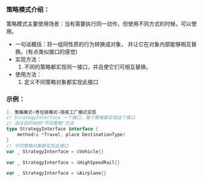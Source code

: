 ### 策略模式介绍：
策略模式主要使用场景：当有需要执行同一动作，但使用不同方式的时候，可以使用。

- 一句话概括：将一组同性质的行为转换成对象， 并让它在对象内部能够相互替换。(有点类似接口的感觉)
- 实现方法：
    1. 不同的策略都实现同一接口，并且使它们可相互替换。
- 使用方法：
    1. 定义不同策略对象都实现此接口

### 示例：
```go
1. 策略模式+责任链模式+简易工厂模式实现
// StrategyInterface 一个接口，每个策略都实现这个接口
// 去往目的地的"不同策略"方法
type StrategyInterface interface {
    method(c *Travel, place DestinationType)
}
// 不同策略对象都实现此接口
var _ StrategyInterface = &Vehicle{}

var _ StrategyInterface = &HighSpeedRail{}

var _ StrategyInterface = &Airplane{}
```

